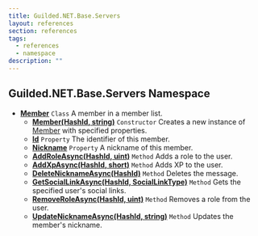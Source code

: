 ```yaml
---
title: Guilded.NET.Base.Servers
layout: references
section: references
tags:
  - references
  - namespace
description: ""
---
```


## Guilded.NET.Base.Servers Namespace
- **[Member](Member 'Guilded.NET.Base.Servers.Member')** `Class`
  A member in a member list.
  - **[Member(HashId, string)](Member.Member(HashId,string) 'Guilded.NET.Base.Servers.Member.Member(Guilded.NET.Base.HashId, string)')** `Constructor`
    Creates a new instance of [Member](Member 'Guilded.NET.Base.Servers.Member') with specified properties.
  - **[Id](Member.Id 'Guilded.NET.Base.Servers.Member.Id')** `Property`
    The identifier of this member.
  - **[Nickname](Member.Nickname 'Guilded.NET.Base.Servers.Member.Nickname')** `Property`
    A nickname of this member.
  - **[AddRoleAsync(HashId, uint)](Member.AddRoleAsync(HashId,uint) 'Guilded.NET.Base.Servers.Member.AddRoleAsync(Guilded.NET.Base.HashId, uint)')** `Method`
    Adds a role to the user.
  - **[AddXpAsync(HashId, short)](Member.AddXpAsync(HashId,short) 'Guilded.NET.Base.Servers.Member.AddXpAsync(Guilded.NET.Base.HashId, short)')** `Method`
    Adds XP to the user.
  - **[DeleteNicknameAsync(HashId)](Member.DeleteNicknameAsync(HashId) 'Guilded.NET.Base.Servers.Member.DeleteNicknameAsync(Guilded.NET.Base.HashId)')** `Method`
    Deletes the message.
  - **[GetSocialLinkAsync(HashId, SocialLinkType)](Member.GetSocialLinkAsync(HashId,SocialLinkType) 'Guilded.NET.Base.Servers.Member.GetSocialLinkAsync(Guilded.NET.Base.HashId, Guilded.NET.Base.Users.SocialLinkType)')** `Method`
    Gets the specified user's social links.
  - **[RemoveRoleAsync(HashId, uint)](Member.RemoveRoleAsync(HashId,uint) 'Guilded.NET.Base.Servers.Member.RemoveRoleAsync(Guilded.NET.Base.HashId, uint)')** `Method`
    Removes a role from the user.
  - **[UpdateNicknameAsync(HashId, string)](Member.UpdateNicknameAsync(HashId,string) 'Guilded.NET.Base.Servers.Member.UpdateNicknameAsync(Guilded.NET.Base.HashId, string)')** `Method`
    Updates the member's nickname.